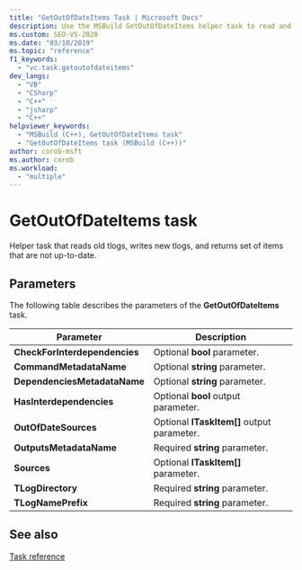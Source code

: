 ```yaml
---
title: "GetOutOfDateItems Task | Microsoft Docs"
description: Use the MSBuild GetOutOfDateItems helper task to read and write transaction logs (TLOGs), and return sets of items that aren't up to date.
ms.custom: SEO-VS-2020
ms.date: "03/10/2019"
ms.topic: "reference"
f1_keywords:
  - "vc.task.getoutofdateitems"
dev_langs:
  - "VB"
  - "CSharp"
  - "C++"
  - "jsharp"
  - "C++"
helpviewer_keywords:
  - "MSBuild (C++), GetOutOfDateItems task"
  - "GetOutOfDateItems task (MSBuild (C++))"
author: corob-msft
ms.author: corob
ms.workload:
  - "multiple"
---
```

# GetOutOfDateItems task

Helper task that reads old tlogs, writes new tlogs, and returns set of items that are not up-to-date.

## Parameters

The following table describes the parameters of the **GetOutOfDateItems** task.

|Parameter|Description|
|---------------|-----------------|
|**CheckForInterdependencies**|Optional **bool** parameter.|
|**CommandMetadataName**|Optional **string** parameter.|
|**DependenciesMetadataName**|Optional **string** parameter.|
|**HasInterdependencies**|Optional **bool** output parameter.|
|**OutOfDateSources**|Optional **ITaskItem[]** output parameter.|
|**OutputsMetadataName**|Required **string** parameter.|
|**Sources**|Optional **ITaskItem[]** parameter.|
|**TLogDirectory**|Required **string** parameter.|
|**TLogNamePrefix**|Required **string** parameter.|

## See also

[Task reference](../msbuild/msbuild-task-reference.md)